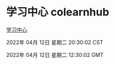 # 学习中心 colearnhub
[学习中心](http://59.174.26.18:56308/colearnhub/)

2022年 04月 12日 星期二 20:30:02 CST

2022年 04月 12日 星期二 12:30:02 GMT
